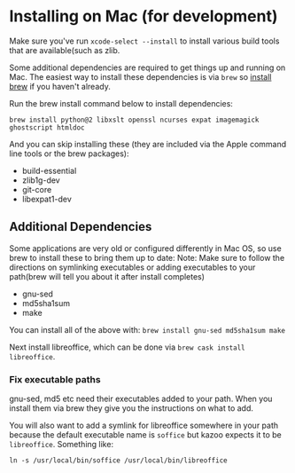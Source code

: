 # Installing on Mac (for development)

Make sure you've run `xcode-select --install` to install various build tools that are available(such as zlib.

Some additional dependencies are required to get things up and running on Mac. The easiest way to
install these dependencies is via `brew` so [install brew](https://brew.sh/) if you haven't already.

Run the brew install command below to install dependencies:

```brew install python@2 libxslt openssl ncurses expat imagemagick ghostscript htmldoc```

And you can skip installing these (they are included via the Apple command line tools or the brew packages):

* build-essential
* zlib1g-dev
* git-core
* libexpat1-dev

## Additional Dependencies

Some applications are very old or configured differently in Mac OS, so use brew 
to install these to bring them up to date:
Note: Make sure to follow the directions on symlinking executables or adding executables 
to your path(brew will tell you about it after install completes)

* gnu-sed
* md5sha1sum
* make

You can install all of the above with:
```brew install gnu-sed md5sha1sum make```

Next install libreoffice, which can be done via `brew cask install libreoffice`.

### Fix executable paths

gnu-sed, md5 etc need their executables added to your path. When you install 
them via brew they give you the instructions on what to add.

You will also want to add a symlink for libreoffice somewhere in your path because the default 
executable name is `soffice` but kazoo expects it to be `libreoffice`. Something like:

```ln -s /usr/local/bin/soffice /usr/local/bin/libreoffice```

